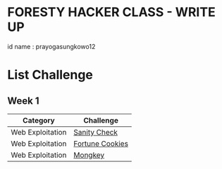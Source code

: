 # FORESTY HACKER CLASS - WRITE UP
id name : prayogasungkowo12

# List Challenge

## Week 1
| Category | Challenge |
| --- | --- |
| Web Exploitation | [Sanity Check](https://github.com/yogasungkowo/CTF-WRITEUP/blob/98aecbd230c0f6fd1b6e9e53b4938dec7a356a4a/Sanity_Check.md)
| Web Exploitation | [Fortune Cookies](https://github.com/yogasungkowo/CTF-WRITEUP/blob/f6af2cb48c8ae73f3ff27ddb6079f33bb96306b5/Fortune%20Cookies)
| Web Exploitation | [Mongkey](https://github.com/yogasungkowo/CTF-WRITEUP/blob/f6af2cb48c8ae73f3ff27ddb6079f33bb96306b5/Mongkey)




